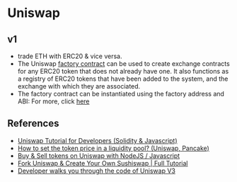 # Uniswap
## v1
* trade ETH with ERC20 & vice versa.
* The Uniswap [factory contract](https://github.com/Uniswap/uniswap-v1/blob/master/contracts/uniswap_factory.vy) can be used to create exchange contracts for any ERC20 token that does not already have one. It also functions as a registry of ERC20 tokens that have been added to the system, and the exchange with which they are associated.
* The factory contract can be instantiated using the factory address and ABI: For more, click [here](https://docs.uniswap.org/protocol/V1/guides/connect-to-uniswap)

## References
* [Uniswap Tutorial for Developers (Solidity & Javascript)](https://www.youtube.com/watch?v=0Im5iaYoz1Y)
* [How to set the token price in a liquidity pool? (Uniswap, Pancake)](https://www.youtube.com/watch?v=yzdh5RRWxAk)
* [Buy & Sell tokens on Uniswap with NodeJS / Javascript](https://www.youtube.com/watch?v=QgBweHjhh1g)
* [Fork Uniswap & Create Your Own Sushiswap | Full Tutorial](https://www.youtube.com/watch?v=U3fTTqHy7F4)
* [Developer walks you through the code of Uniswap V3](https://www.youtube.com/watch?v=WCLsIcjLSXc)